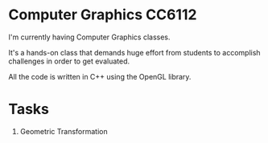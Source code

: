 # Computer Graphics CC6112

I'm currently having Computer Graphics classes. 

It's a hands-on class that demands huge effort from students to accomplish challenges in order to get evaluated.

All the code is written in C++ using the OpenGL library.

# Tasks

1. Geometric Transformation
